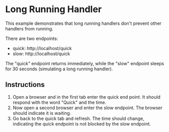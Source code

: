 # Long Running Handler

This example demonstrates that long running handlers don't prevent other
handlers from running.

There are two endpoints:

* quick: http://localhost/quick
* slow: http://localhost/quick

The "quick" endpoint returns immediately, while the "slow" endpoint sleeps for
30 seconds (simulating a long running handler).

## Instructions

1. Open a browser and in the first tab enter the quick end point. It should
respond with the word "Quick" and the time.
2. Now open a second browser and enter the slow endpoint. The browser should
indicate it is waiting.
3. Go back to the quick tab and refresh. The time should change, indicating
the quick endpoint is not blocked by the slow endpoint.